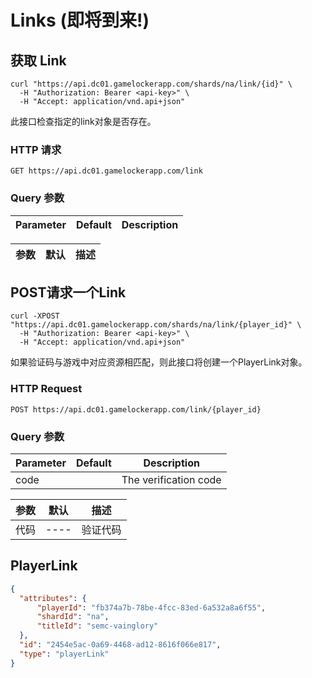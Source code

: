 # Links (即将到来!)

## 获取 Link

```shell
curl "https://api.dc01.gamelockerapp.com/shards/na/link/{id}" \
  -H "Authorization: Bearer <api-key>" \
  -H "Accept: application/vnd.api+json"
```

此接口检查指定的link对象是否存在。

### HTTP 请求

`GET https://api.dc01.gamelockerapp.com/link`

### Query 参数

Parameter | Default | Description
--------- | ------- | -----------

参数 | 默认 | 描述
--- | ---- | ----


## POST请求一个Link

```shell
curl -XPOST "https://api.dc01.gamelockerapp.com/shards/na/link/{player_id}" \
  -H "Authorization: Bearer <api-key>" \
  -H "Accept: application/vnd.api+json"
```

如果验证码与游戏中对应资源相匹配，则此接口将创建一个PlayerLink对象。


### HTTP Request

`POST https://api.dc01.gamelockerapp.com/link/{player_id}`

### Query 参数

Parameter | Default | Description
--------- | ------- | -----------
code      |         | The verification code

参数 | 默认 | 描述
--- | ---- | ----
代码 | ---- |验证代码  
## PlayerLink

```json
{
  "attributes": {
      "playerId": "fb374a7b-78be-4fcc-83ed-6a532a8a6f55",
      "shardId": "na",
      "titleId": "semc-vainglory"
  },
  "id": "2454e5ac-0a69-4468-ad12-8616f066e817",
  "type": "playerLink"
}
```
